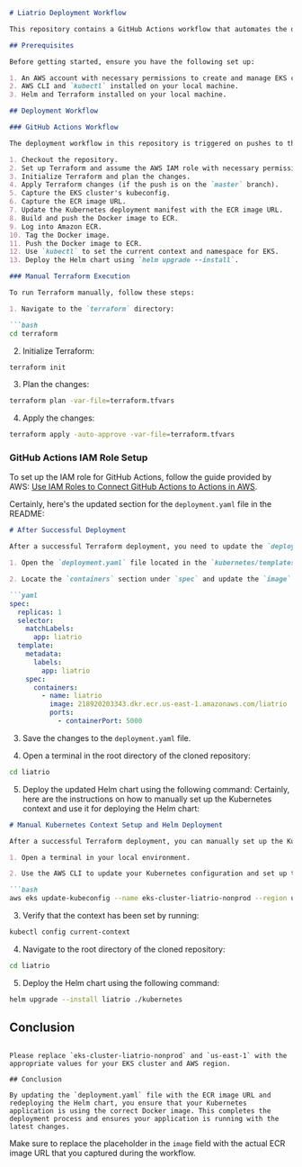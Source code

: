 ```markdown
# Liatrio Deployment Workflow

This repository contains a GitHub Actions workflow that automates the deployment of an application using Amazon EKS, Terraform, Helm, and Kubernetes.

## Prerequisites

Before getting started, ensure you have the following set up:

1. An AWS account with necessary permissions to create and manage EKS clusters, IAM roles, and EC2 resources.
2. AWS CLI and `kubectl` installed on your local machine.
3. Helm and Terraform installed on your local machine.

## Deployment Workflow

### GitHub Actions Workflow

The deployment workflow in this repository is triggered on pushes to the `master` branch. It follows these steps:

1. Checkout the repository.
2. Set up Terraform and assume the AWS IAM role with necessary permissions.
3. Initialize Terraform and plan the changes.
4. Apply Terraform changes (if the push is on the `master` branch).
5. Capture the EKS cluster's kubeconfig.
6. Capture the ECR image URL.
7. Update the Kubernetes deployment manifest with the ECR image URL.
8. Build and push the Docker image to ECR.
9. Log into Amazon ECR.
10. Tag the Docker image.
11. Push the Docker image to ECR.
12. Use `kubectl` to set the current context and namespace for EKS.
13. Deploy the Helm chart using `helm upgrade --install`.

### Manual Terraform Execution

To run Terraform manually, follow these steps:

1. Navigate to the `terraform` directory:

```bash
cd terraform
```

2. Initialize Terraform:

```bash
terraform init
```

3. Plan the changes:

```bash
terraform plan -var-file=terraform.tfvars
```

4. Apply the changes:

```bash
terraform apply -auto-approve -var-file=terraform.tfvars
```

### GitHub Actions IAM Role Setup

To set up the IAM role for GitHub Actions, follow the guide provided by AWS: [Use IAM Roles to Connect GitHub Actions to Actions in AWS](https://aws.amazon.com/blogs/security/use-iam-roles-to-connect-github-actions-to-actions-in-aws/).

Certainly, here's the updated section for the `deployment.yaml` file in the README:

```markdown
# After Successful Deployment

After a successful Terraform deployment, you need to update the `deployment.yaml` file with the ECR image URL that was created during the workflow. This will ensure that your Kubernetes application uses the correct Docker image.

1. Open the `deployment.yaml` file located in the `kubernetes/templates` directory.

2. Locate the `containers` section under `spec` and update the `image` field with the ECR image URL. It should look like this:

```yaml
spec:
  replicas: 1
  selector:
    matchLabels:
      app: liatrio
  template:
    metadata:
      labels:
        app: liatrio
    spec:
      containers:
        - name: liatrio
          image: 218920203343.dkr.ecr.us-east-1.amazonaws.com/liatrio  # Replace with your ECR image URL
          ports:
            - containerPort: 5000
```

3. Save the changes to the `deployment.yaml` file.

4. Open a terminal in the root directory of the cloned repository:

```bash
cd liatrio
```

5. Deploy the updated Helm chart using the following command:
Certainly, here are the instructions on how to manually set up the Kubernetes context and use it for deploying the Helm chart:

```markdown
# Manual Kubernetes Context Setup and Helm Deployment

After a successful Terraform deployment, you can manually set up the Kubernetes context and deploy the Helm chart using the following steps:

1. Open a terminal in your local environment.

2. Use the AWS CLI to update your Kubernetes configuration and set up the context for your EKS cluster. Replace `eks-cluster-liatrio-nonprod` with your actual EKS cluster name and `us-east-1` with your desired AWS region:

```bash
aws eks update-kubeconfig --name eks-cluster-liatrio-nonprod --region us-east-1
```

3. Verify that the context has been set by running:

```bash
kubectl config current-context
```

4. Navigate to the root directory of the cloned repository:

```bash
cd liatrio
```

5. Deploy the Helm chart using the following command:

```bash
helm upgrade --install liatrio ./kubernetes 
```


## Conclusion
```

Please replace `eks-cluster-liatrio-nonprod` and `us-east-1` with the appropriate values for your EKS cluster and AWS region.

## Conclusion

By updating the `deployment.yaml` file with the ECR image URL and redeploying the Helm chart, you ensure that your Kubernetes application is using the correct Docker image. This completes the deployment process and ensures your application is running with the latest changes.
```

Make sure to replace the placeholder in the `image` field with the actual ECR image URL that you captured during the workflow.
